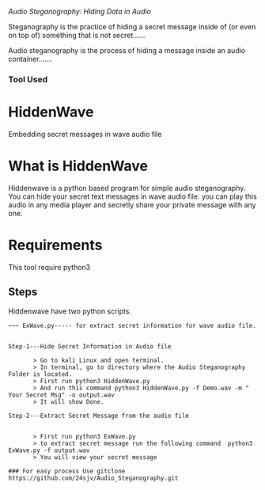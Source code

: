 *Audio Steganography: Hiding Data in Audio*


Steganography is the practice of hiding a secret message inside of (or even on top of) something that is not secret......


Audio steganography is the process of hiding a message inside an audio container.......


### Tool Used

# HiddenWave
Embedding secret messages in wave audio file

# What is HiddenWave
Hiddenwave is a python based program for simple audio steganography. You can hide your secret text messages in wave audio file. you can play this audio in any media player and secretly share your private message with any one.

# Requirements
This tool require python3


## Steps
Hiddenwave have two python scripts.

~~~ HiddenWave.py----- for hide secret information.</li>
~~~ ExWave.py----- for extract secret information for wave audio file.


Step-1---Hide Secret Information in Audio file
       
       > Go to kali Linux and open terminal.
       > In terminal, go to directory where the Audio Steganography Folder is located.
       > First run python3 HiddenWave.py
       > And run this command python3 HiddenWave.py -f Demo.wav -m " Your Secret Msg" -o output.wav
       > It will show Done.

Step-2---Extract Secret Message from the audio file

         
       > First run python3 ExWave.py 
       > to extract secret message run the following command  python3 ExWave.py -f output.wav
       > You will view your secret message

### For easy process Use gitclone https://github.com/24sjv/Audio_Steganography.git 


